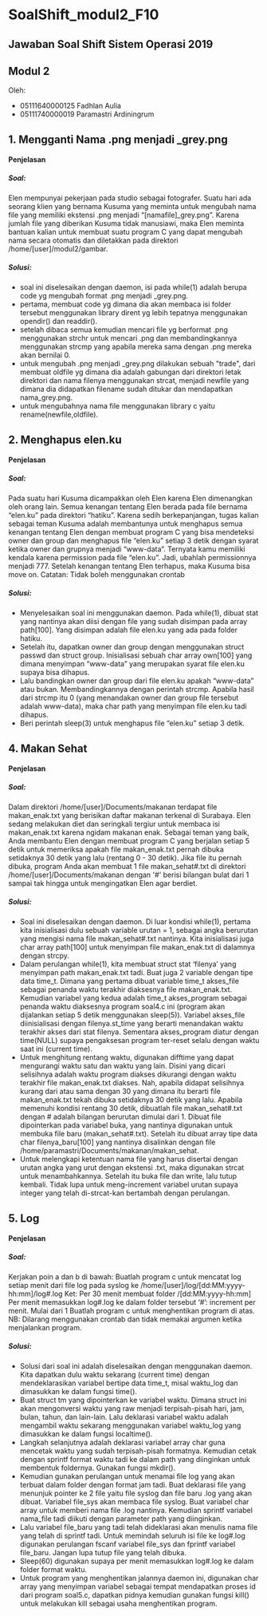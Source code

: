 # SoalShift_modul2_F10

## Jawaban Soal Shift Sistem Operasi 2019 

## Modul 2

Oleh: 

* 05111640000125 Fadhlan Aulia
* 05111740000019 Paramastri Ardiningrum

## 1. Mengganti Nama .png menjadi _grey.png
#### Penjelasan
##### Soal:
Elen mempunyai pekerjaan pada studio sebagai fotografer. Suatu hari ada seorang klien yang bernama Kusuma yang meminta untuk mengubah nama file yang memiliki ekstensi .png menjadi “[namafile]_grey.png”. Karena jumlah file yang diberikan Kusuma tidak manusiawi, maka Elen meminta bantuan kalian untuk membuat suatu program C yang dapat mengubah nama secara otomatis dan diletakkan pada direktori /home/[user]/modul2/gambar.

##### Solusi:
* soal ini diselesaikan dengan daemon, isi pada while(1) adalah berupa code yg mengubah format .png menjadi _grey.png.
* pertama, membuat code yg dimana dia akan membaca isi folder tersebut menggunakan library dirent yg lebih tepatnya menggunakan 
opendir() dan readdir().
* setelah dibaca semua kemudian mencari file yg berformat .png menggunakan strchr untuk mencari .png dan membandingkannya menggunakan strcmp yang apabila mereka sama dengan .png mereka akan bernilai 0.
* untuk mengubah .png menjadi _grey.png dilakukan sebuah "trade", dari membuat oldfile yg dimana dia adalah gabungan dari direktori letak direktori dan nama filenya menggunakan strcat, menjadi newfile yang dimana dia didapatkan filename sudah ditukar dan mendapatkan nama_grey.png.
* untuk mengubahnya nama file menggunakan library c yaitu rename(newfile,oldfile).


## 2. Menghapus elen.ku
#### Penjelasan
##### Soal: 
Pada suatu hari Kusuma dicampakkan oleh Elen karena Elen dimenangkan oleh orang lain. Semua kenangan tentang Elen berada pada file bernama “elen.ku” pada direktori “hatiku”. Karena sedih berkepanjangan, tugas kalian sebagai teman Kusuma adalah membantunya untuk menghapus semua kenangan tentang Elen dengan membuat program C yang bisa mendeteksi owner dan group dan menghapus file “elen.ku” setiap 3 detik dengan syarat ketika owner dan grupnya menjadi “www-data”. Ternyata kamu memiliki kendala karena permission pada file “elen.ku”. Jadi, ubahlah permissionnya menjadi 777. Setelah kenangan tentang Elen terhapus, maka Kusuma bisa move on.
Catatan: Tidak boleh menggunakan crontab
##### Solusi: 
* Menyelesaikan soal ini menggunakan daemon. Pada while(1), dibuat stat yang nantinya akan diisi dengan file yang sudah disimpan pada array path[100]. Yang disimpan adalah file elen.ku yang ada pada folder hatiku. 
* Setelah itu, dapatkan owner dan group dengan menggunakan struct passwd dan struct group. Inisialisasi sebuah char array own[100] yang dimana menyimpan “www-data” yang merupakan syarat file elen.ku supaya bisa dihapus.
* Lalu bandingkan owner dan group dari file elen.ku apakah “www-data” atau bukan. Membandingkannya dengan perintah strcmp. Apabila hasil dari strcmp itu 0 (yang menandakan owner dan group file tersebut adalah www-data), maka char path yang menyimpan file elen.ku tadi dihapus. 
* Beri perintah sleep(3) untuk menghapus file “elen.ku” setiap 3 detik.

## 4. Makan Sehat
#### Penjelasan
##### Soal: 
Dalam direktori /home/[user]/Documents/makanan terdapat file makan_enak.txt yang berisikan daftar makanan terkenal di Surabaya. Elen sedang melakukan diet dan seringkali tergiur untuk membaca isi makan_enak.txt karena ngidam makanan enak. Sebagai teman yang baik, Anda membantu Elen dengan membuat program C yang berjalan setiap 5 detik untuk memeriksa apakah file makan_enak.txt pernah dibuka setidaknya 30 detik yang lalu (rentang 0 - 30 detik).
Jika file itu pernah dibuka, program Anda akan membuat 1 file makan_sehat#.txt di direktori /home/[user]/Documents/makanan dengan '#' berisi bilangan bulat dari 1 sampai tak hingga untuk mengingatkan Elen agar berdiet.
##### Solusi: 
* Soal ini diselesaikan dengan daemon. Di luar kondisi while(1), pertama kita inisialisasi dulu sebuah variable urutan = 1, sebagai angka berurutan yang mengisi nama file makan_sehat#.txt nantinya. Kita inisialisasi juga char array path[100] untuk menyimpan file makan_enak.txt di dalamnya dengan strcpy.
* Dalam perulangan while(1), kita membuat struct stat ‘filenya’ yang menyimpan path makan_enak.txt tadi. Buat juga 2 variable dengan tipe data time_t. Dimana yang pertama dibuat variable time_t akses_file sebagai penanda waktu terakhir diaksesnya file makan_enak.txt. Kemudian variabel yang kedua adalah time_t akses_program sebagai penanda waktu diaksesnya program soal4.c ini (program akan dijalankan setiap 5 detik menggunakan sleep(5)). Variabel akses_file diinisialisasi dengan filenya.st_time yang berarti menandakan waktu terakhir akses dari stat filenya. Sementara akses_program diatur dengan time(NULL) supaya pengaksesan program ter-reset selalu dengan waktu saat ini (current time).
* Untuk menghitung rentang waktu, digunakan difftime yang dapat mengurangi waktu satu dan waktu yang lain. Disini yang dicari selisihnya adalah waktu program diakses dikurangi dengan waktu terakhir file makan_enak.txt diakses. Nah, apabila didapat selisihnya kurang dari atau sama dengan 30 yang dimana itu berarti file makan_enak.txt tekah dibuka setidaknya 30 detik yang lalu. 
Apabila memenuhi kondisi rentang 30 detik, dibuatlah file makan_sehat#.txt dengan # adalah bilangan berurutan dimulai dari 1. Dibuat file dipointerkan pada variabel buka, yang nantinya digunakan untuk membuka file baru (makan_sehat#.txt). Setelah itu dibuat array tipe data char filenya_baru[100] yang nantinya disalinkan dengan file /home/paramastri/Documents/makanan/makan_sehat. 
* Untuk melengkapi ketentuan nama file yang harus disertai dengan urutan angka yang urut dengan ekstensi .txt, maka digunakan strcat untuk menambahkannya. Setelah itu buka file dan write, lalu tutup kembali. Tidak lupa untuk meng-increment variabel urutan supaya integer yang telah di-strcat-kan bertambah dengan perulangan.

## 5. Log
#### Penjelasan
##### Soal: 
Kerjakan poin a dan b di bawah:
Buatlah program c untuk mencatat log setiap menit dari file log pada syslog ke /home/[user]/log/[dd:MM:yyyy-hh:mm]/log#.log
Ket:
Per 30 menit membuat folder /[dd:MM:yyyy-hh:mm]
Per menit memasukkan log#.log ke dalam folder tersebut
‘#’: increment per menit. Mulai dari 1
Buatlah program c untuk menghentikan program di atas.
NB: Dilarang menggunakan crontab dan tidak memakai argumen ketika menjalankan program.
##### Solusi: 
* Solusi dari soal ini adalah diselesaikan dengan menggunakan daemon. Kita dapatkan dulu waktu sekarang (current time) dengan mendeklarasikan variabel bertipe data time_t, misal waktu_log dan dimasukkan ke dalam fungsi time(). 
* Buat struct tm yang dipointerkan ke variabel waktu. Dimana struct ini akan mengonversi waktu yang raw menjadi terpisah-pisah hari, jam, bulan, tahun, dan lain-lain. Lalu deklarasi variabel waktu adalah mengambil waktu sekarang menggunakan variabel waktu_log yang dimasukkan ke dalam fungsi localtime().
* Langkah selanjutnya adalah deklarasi variabel array char guna mencetak waktu yang sudah terpisah-pisah formatnya. Kemudian cetak dengan sprintf format waktu tadi ke dalam path yang diinginkan untuk membentuk foldernya. Gunakan fungsi mkdir().
* Kemudian gunakan perulangan untuk menamai file log yang akan terbuat dalam folder dengan format jam tadi. Buat deklarasi file yang menunjuk pointer ke 2 file yaitu file syslog dan file baru .log yang akan dibuat. Variabel file_sys akan membaca file syslog. Buat variabel char array untuk memberi nama file .log nantinya. Kemudian sprintf variabel nama_file tadi diikuti dengan parameter path yang diinginkan.
* Lalu variabel file_baru yang tadi telah dideklarasi akan menulis nama file yang telah di sprintf tadi. Untuk memindah seluruh isi file ke log#.log digunakan perulangan fscanf variabel file_sys dan fprintf variabel file_baru. Jangan lupa tutup file yang telah dibuka.
* Sleep(60) digunakan supaya per menit memasukkan log#.log ke dalam folder format waktu.
* Untuk program yang menghentikan jalannya daemon ini, digunakan char array yang menyimpan variabel sebagai tempat mendapatkan proses id dari program soal5.c, dapatkan pidnya kemudian gunakan fungsi kill() untuk melakukan kill sebagai usaha menghentikan program.

